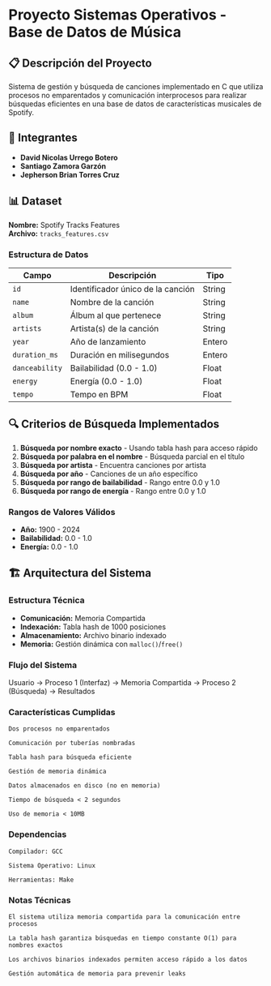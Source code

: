 # Proyecto Sistemas Operativos - Base de Datos de Música

## 📋 Descripción del Proyecto

Sistema de gestión y búsqueda de canciones implementado en C que utiliza procesos no emparentados y comunicación interprocesos para realizar búsquedas eficientes en una base de datos de características musicales de Spotify.

## 👥 Integrantes

- **David Nicolas Urrego Botero**
- **Santiago Zamora Garzón**  
- **Jepherson Brian Torres Cruz**

## 📊 Dataset

**Nombre:** Spotify Tracks Features  
**Archivo:** `tracks_features.csv`

### Estructura de Datos
| Campo | Descripción | Tipo |
|-------|-------------|------|
| `id` | Identificador único de la canción | String |
| `name` | Nombre de la canción | String |
| `album` | Álbum al que pertenece | String |
| `artists` | Artista(s) de la canción | String |
| `year` | Año de lanzamiento | Entero |
| `duration_ms` | Duración en milisegundos | Entero |
| `danceability` | Bailabilidad (0.0 - 1.0) | Float |
| `energy` | Energía (0.0 - 1.0) | Float |
| `tempo` | Tempo en BPM | Float |

## 🔍 Criterios de Búsqueda Implementados

1. **Búsqueda por nombre exacto** - Usando tabla hash para acceso rápido
2. **Búsqueda por palabra en el nombre** - Búsqueda parcial en el título
3. **Búsqueda por artista** - Encuentra canciones por artista
4. **Búsqueda por año** - Canciones de un año específico
5. **Búsqueda por rango de bailabilidad** - Rango entre 0.0 y 1.0
6. **Búsqueda por rango de energía** - Rango entre 0.0 y 1.0

### Rangos de Valores Válidos
- **Año:** 1900 - 2024
- **Bailabilidad:** 0.0 - 1.0
- **Energía:** 0.0 - 1.0

## 🏗️ Arquitectura del Sistema

### Estructura Técnica
- **Comunicación:** Memoria Compartida
- **Indexación:** Tabla hash de 1000 posiciones
- **Almacenamiento:** Archivo binario indexado
- **Memoria:** Gestión dinámica con `malloc()`/`free()`

### Flujo del Sistema

Usuario → Proceso 1 (Interfaz) → Memoria Compartida → Proceso 2 (Búsqueda) → Resultados


### Características Cumplidas

    Dos procesos no emparentados

    Comunicación por tuberías nombradas

    Tabla hash para búsqueda eficiente

    Gestión de memoria dinámica

    Datos almacenados en disco (no en memoria)

    Tiempo de búsqueda < 2 segundos

    Uso de memoria < 10MB


### Dependencias

    Compilador: GCC

    Sistema Operativo: Linux

    Herramientas: Make

### Notas Técnicas

    El sistema utiliza memoria compartida para la comunicación entre procesos

    La tabla hash garantiza búsquedas en tiempo constante O(1) para nombres exactos

    Los archivos binarios indexados permiten acceso rápido a los datos

    Gestión automática de memoria para prevenir leaks
